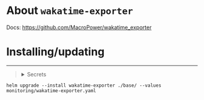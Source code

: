 About `wakatime-exporter`
===
Docs: https://github.com/MacroPower/wakatime_exporter

Installing/updating
===
---
> <details>
>   <summary>Secrets</summary>
>
>    ```yaml
>    apiVersion: v1
>    kind: Secret
>    metadata:
>      name: wakatime-exporter-secrets
>      namespace: self
>    type: Opaque
>    stringData:
>      WAKA_API_KEY: "api_key"
>    ```
>
> </details>

```shell
helm upgrade --install wakatime-exporter ./base/ --values monitoring/wakatime-exporter.yaml
```
